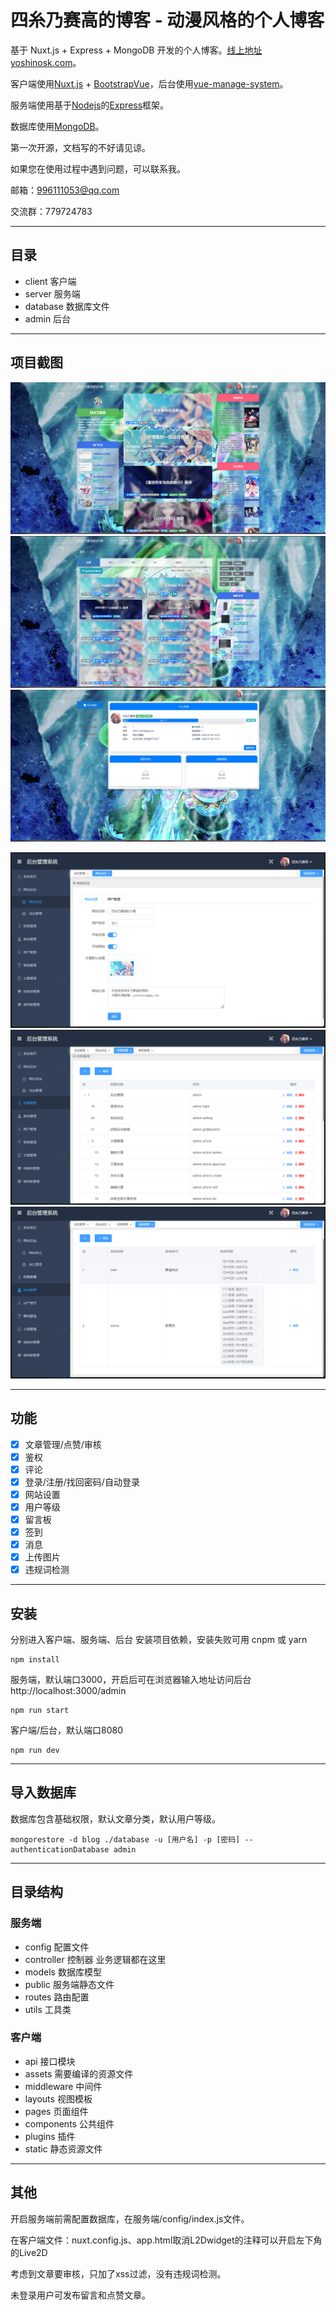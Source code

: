 # 四糸乃赛高的博客 - 动漫风格的个人博客


基于 Nuxt.js + Express + MongoDB 开发的个人博客。[线上地址 yoshinosk.com](https://yoshinosk.com)。

客户端使用[Nuxt.js](https://www.nuxtjs.cn/) + [BootstrapVue](https://bootstrap-vue.org/)，后台使用[vue-manage-system](https://github.com/lin-xin/vue-manage-system/tree/V4.2.0)。

服务端使用基于[Nodejs](http://nodejs.cn/)的[Express](https://github.com/expressjs/express)框架。

数据库使用[MongoDB](https://www.mongodb.com/)。

第一次开源，文档写的不好请见谅。

如果您在使用过程中遇到问题，可以联系我。

邮箱：996111053@qq.com

交流群：779724783

***
## 目录
+ client 客户端
+ server 服务端
+ database 数据库文件
+ admin 后台

***
## 项目截图

![项目截图](/screenshots/%E9%A6%96%E9%A1%B5.png)
![项目截图](/screenshots/%E6%96%87%E7%AB%A0.png)
![项目截图](/screenshots/%E7%94%A8%E6%88%B7%E4%B8%AD%E5%BF%83.png)

![项目截图](/screenshots/%E5%90%8E%E5%8F%B01.png)
![项目截图](/screenshots/%E5%90%8E%E5%8F%B02.png)
![项目截图](/screenshots/%E5%90%8E%E5%8F%B03.png)

***
## 功能
- [x] 文章管理/点赞/审核
- [x] 鉴权
- [x] 评论
- [x] 登录/注册/找回密码/自动登录
- [x] 网站设置
- [x] 用户等级
- [x] 留言板
- [x] 签到
- [x] 消息
- [x] 上传图片
- [x] 违规词检测

***
## 安装
分别进入客户端、服务端、后台 安装项目依赖，安装失败可用 cnpm 或 yarn
```
npm install
```

服务端，默认端口3000，开启后可在浏览器输入地址访问后台 http://localhost:3000/admin 
```
npm run start
```

客户端/后台，默认端口8080
```
npm run dev
```
***
## 导入数据库

数据库包含基础权限，默认文章分类，默认用户等级。
```
mongorestore -d blog ./database -u [用户名] -p [密码] --authenticationDatabase admin
```


***
## 目录结构

### 服务端
+ config 配置文件
+ controller 控制器 业务逻辑都在这里
+ models 数据库模型
+ public 服务端静态文件
+ routes 路由配置
+ utils 工具类

### 客户端
+ api 接口模块
+ assets 需要编译的资源文件
+ middleware 中间件
+ layouts 视图模板
+ pages 页面组件
+ components 公共组件
+ plugins 插件
+ static 静态资源文件

***
## 其他

开启服务端前需配置数据库，在服务端/config/index.js文件。

在客户端文件：nuxt.config.js、app.html取消L2Dwidget的注释可以开启左下角的Live2D

考虑到文章要审核，只加了xss过滤，没有违规词检测。

未登录用户可发布留言和点赞文章。